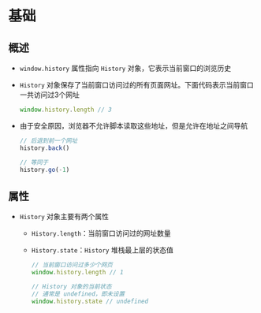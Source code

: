 # 基础

## 概述

+ `window.history` 属性指向 `History` 对象，它表示当前窗口的浏览历史

+ `History` 对象保存了当前窗口访问过的所有页面网址。下面代码表示当前窗口一共访问过3个网址

    ```js
    window.history.length // 3
    ```

+ 由于安全原因，浏览器不允许脚本读取这些地址，但是允许在地址之间导航

    ```js
    // 后退到前一个网址
    history.back()

    // 等同于
    history.go(-1)
    ```

## 属性

+ `History` 对象主要有两个属性

  - `History.length`：当前窗口访问过的网址数量

  - `History.state`：`History` 堆栈最上层的状态值

    ```js
    // 当前窗口访问过多少个网页
    window.history.length // 1

    // History 对象的当前状态
    // 通常是 undefined，即未设置
    window.history.state // undefined
    ```
